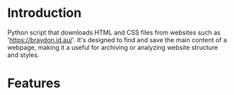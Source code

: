 # Introduction

Python script that downloads HTML and CSS files from websites such as 'https://braydon.id.au/'. It's designed to find and save the main content of a webpage, making it a useful for archiving or analyzing website structure and styles.

# Features

